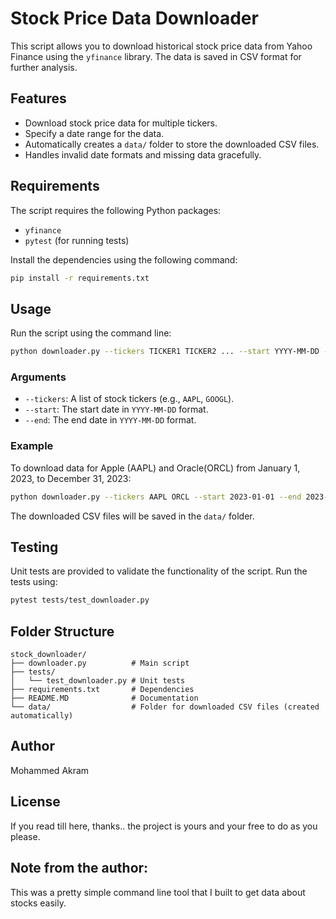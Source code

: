 # Stock Price Data Downloader

This script allows you to download historical stock price data from Yahoo Finance using the `yfinance` library. The data is saved in CSV format for further analysis.

## Features

- Download stock price data for multiple tickers.
- Specify a date range for the data.
- Automatically creates a `data/` folder to store the downloaded CSV files.
- Handles invalid date formats and missing data gracefully.

## Requirements

The script requires the following Python packages:

- `yfinance`
- `pytest` (for running tests)

Install the dependencies using the following command:

```bash
pip install -r requirements.txt
```

## Usage

Run the script using the command line:

```bash
python downloader.py --tickers TICKER1 TICKER2 ... --start YYYY-MM-DD --end YYYY-MM-DD
```

### Arguments

- `--tickers`: A list of stock tickers (e.g., `AAPL`, `GOOGL`).
- `--start`: The start date in `YYYY-MM-DD` format.
- `--end`: The end date in `YYYY-MM-DD` format.

### Example

To download data for Apple (AAPL) and Oracle(ORCL) from January 1, 2023, to December 31, 2023:

```bash
python downloader.py --tickers AAPL ORCL --start 2023-01-01 --end 2023-12-31
```

The downloaded CSV files will be saved in the `data/` folder.

## Testing

Unit tests are provided to validate the functionality of the script. Run the tests using:

```bash
pytest tests/test_downloader.py
```

## Folder Structure

```
stock_downloader/
├── downloader.py          # Main script
├── tests/
│   └── test_downloader.py # Unit tests
├── requirements.txt       # Dependencies
├── README.MD              # Documentation
└── data/                  # Folder for downloaded CSV files (created automatically)
```

## Author

Mohammed Akram

## License

If you read till here, thanks.. the project is yours and your free to do as you please.

## Note from the author:

This was a pretty simple command line tool that I built to get data about stocks easily.
